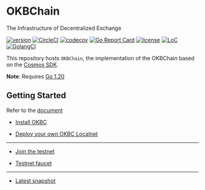 # OKBChain
The Infrastructure of Decentralized Exchange


[![version](https://img.shields.io/github/tag/okx/okbchain.svg)](https://github.com/okx/okbchain/releases/latest)
[![CircleCI](https://circleci.com/gh/okx/okbchain/tree/dev.svg?style=shield)](https://circleci.com/gh/okx/okbchain/tree/dev)
[![codecov](https://codecov.io/gh/okx/okbchain/branch/master/graph/badge.svg)](https://codecov.io/gh/okx/okbchain)
[![Go Report Card](https://goreportcard.com/badge/github.com/okx/okbchain)](https://goreportcard.com/report/github.com/okx/okbchain)
[![license](https://img.shields.io/badge/license-Apache%202.0-green)](https://github.com/okx/okbchain/blob/dev/LICENSE)
[![LoC](https://tokei.rs/b1/github/okx/okbchain)](https://github.com/okx/okbchain)
[![GolangCI](https://golangci.com/badges/github.com/okx/okbchain.svg)](https://golangci.com/r/github.com/okx/okbchain)

This repository hosts `OKBChain`, the implementation of the OKBChain based on the [Cosmos SDK](https://github.com/cosmos/cosmos-sdk).

**Note**: Requires [Go 1.20](https://golang.org/dl/)


## Getting Started

Refer to the [document](https://www.okx.com/cn/okbc/docs/dev/quick-start/introduction/introduction-to-okbchain)

* [Install OKBC](https://www.okx.com/cn/okbc/docs/dev/quick-start/build-on-okbc/install-okbc)


* [Deploy your own OKBC Localnet](https://www.okx.com/cn/okbc/docs/dev/quick-start/build-on-okbc/deploy-your-own-okbc-localnet)

--------------------

* [Join the testnet](https://www.okx.com/cn/okbc/docs/dev/quick-start/build-on-okbc/join-public-testnet)


* [Testnet faucet](https://www.okx.com/cn/okbc/faucet)

-------------------

* [Latest snapshot](https://static.okex.org/cdn/okbc/snapshot/index.html) 

